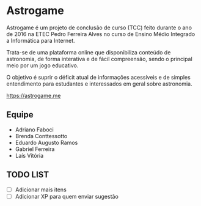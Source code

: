 # Astrogame
Astrogame é um projeto de conclusão de curso (TCC) feito durante o ano de 2016 na ETEC Pedro Ferreira Alves no curso de Ensino Médio Integrado a Informática para Internet.

Trata-se de uma plataforma online que disponibiliza conteúdo de astronomia, de forma interativa e de fácil compreensão, sendo o principal meio por um jogo educativo.

O objetivo é suprir o déficit atual de informações acessíveis e de simples entendimento para estudantes e interessados em geral sobre astronomia.

https://astrogame.me

## Equipe
- Adriano Faboci
- Brenda Conttessotto
- Eduardo Augusto Ramos
- Gabriel Ferreira
- Laís Vitória

## TODO LIST
- [ ] Adicionar mais itens
- [ ] Adicionar XP para quem enviar sugestão
